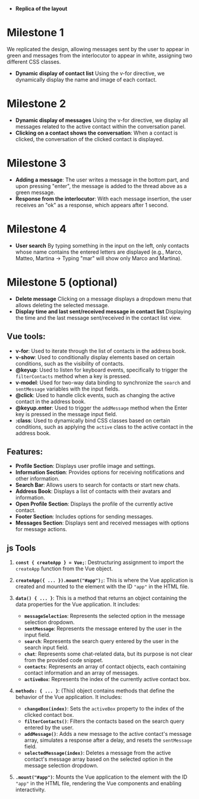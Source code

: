- **Replica of the layout**

# Milestone 1

We replicated the design, allowing messages sent by the user to appear in green and messages from the interlocutor to appear in white, assigning two different CSS classes.

- **Dynamic display of contact list**
  Using the v-for directive, we dynamically display the name and image of each contact.

# Milestone 2

- **Dynamic display of messages**
  Using the v-for directive, we display all messages related to the active contact within the conversation panel.
- **Clicking on a contact shows the conversation**: When a contact is clicked, the conversation of the clicked contact is displayed.

# Milestone 3

- **Adding a message**: The user writes a message in the bottom part, and upon pressing "enter", the message is added to the thread above as a green message.
- **Response from the interlocutor**: With each message insertion, the user receives an "ok" as a response, which appears after 1 second.

# Milestone 4

- **User search**
  By typing something in the input on the left, only contacts whose name contains the entered letters are displayed (e.g., Marco, Matteo, Martina -> Typing "mar" will show only Marco and Martina).

# Milestone 5 (optional)

- **Delete message**
  Clicking on a message displays a dropdown menu that allows deleting the selected message.
- **Display time and last sent/received message in contact list**
  Displaying the time and the last message sent/received in the contact list view.

## Vue tools:

- **v-for**: Used to iterate through the list of contacts in the address book.
- **v-show**: Used to conditionally display elements based on certain conditions, such as the visibility of contacts.
- **@keyup**: Used to listen for keyboard events, specifically to trigger the `filterContacts` method when a key is pressed.
- **v-model**: Used for two-way data binding to synchronize the `search` and `sentMessage` variables with the input fields.
- **@click**: Used to handle click events, such as changing the active contact in the address book.
- **@keyup.enter**: Used to trigger the `addMessage` method when the Enter key is pressed in the message input field.
- **:class**: Used to dynamically bind CSS classes based on certain conditions, such as applying the `active` class to the active contact in the address book.

## Features:

- **Profile Section**: Displays user profile image and settings.
- **Information Section**: Provides options for receiving notifications and other information.
- **Search Bar**: Allows users to search for contacts or start new chats.
- **Address Book**: Displays a list of contacts with their avatars and information.
- **Open Profile Section**: Displays the profile of the currently active contact.
- **Footer Section**: Includes options for sending messages.
- **Messages Section**: Displays sent and received messages with options for message actions.

## js Tools

1. **`const { createApp } = Vue;`**: Destructuring assignment to import the `createApp` function from the Vue object.

2. **`createApp({ ... }).mount("#app");`**: This is where the Vue application is created and mounted to the element with the ID `"app"` in the HTML file.

3. **`data() { ... }`**: This is a method that returns an object containing the data properties for the Vue application. It includes:

   - **`messageSelection`**: Represents the selected option in the message selection dropdown.
   - **`sentMessage`**: Represents the message entered by the user in the input field.
   - **`search`**: Represents the search query entered by the user in the search input field.
   - **`chat`**: Represents some chat-related data, but its purpose is not clear from the provided code snippet.
   - **`contacts`**: Represents an array of contact objects, each containing contact information and an array of messages.
   - **`activeBox`**: Represents the index of the currently active contact box.

4. **`methods: { ... }`**:
   (This) object contains methods that define the behavior of the Vue application. It includes:

   - **`changeBox(index)`**:
     Sets the `activeBox` property to the index of the clicked contact box.
   - **`filterContacts()`**:
     Filters the contacts based on the search query entered by the user.
   - **`addMessage()`**:
     Adds a new message to the active contact's message array, simulates a response after a delay, and resets the `sentMessage` field.
   - **`selectedMessage(index)`**:
     Deletes a message from the active contact's message array based on the selected option in the message selection dropdown.

5. **`.mount("#app")`**:
   Mounts the Vue application to the element with the ID `"app"` in the HTML file, rendering the Vue components and enabling interactivity.
